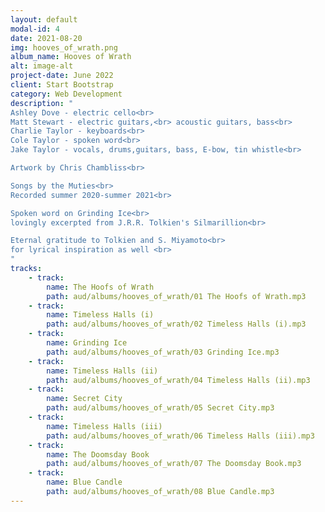 ```yaml
---
layout: default
modal-id: 4
date: 2021-08-20
img: hooves_of_wrath.png
album_name: Hooves of Wrath
alt: image-alt
project-date: June 2022
client: Start Bootstrap
category: Web Development
description: "
Ashley Dove - electric cello<br>
Matt Stewart - electric guitars,<br> acoustic guitars, bass<br>
Charlie Taylor - keyboards<br>
Cole Taylor - spoken word<br>
Jake Taylor - vocals, drums,guitars, bass, E-bow, tin whistle<br>

Artwork by Chris Chambliss<br>

Songs by the Muties<br>
Recorded summer 2020-summer 2021<br>

Spoken word on Grinding Ice<br>
lovingly excerpted from J.R.R. Tolkien's Silmarillion<br>

Eternal gratitude to Tolkien and S. Miyamoto<br>
for lyrical inspiration as well <br>
"
tracks:
    - track: 
        name: The Hoofs of Wrath
        path: aud/albums/hooves_of_wrath/01 The Hoofs of Wrath.mp3
    - track:
        name: Timeless Halls (i)
        path: aud/albums/hooves_of_wrath/02 Timeless Halls (i).mp3
    - track: 
        name: Grinding Ice
        path: aud/albums/hooves_of_wrath/03 Grinding Ice.mp3
    - track:
        name: Timeless Halls (ii)
        path: aud/albums/hooves_of_wrath/04 Timeless Halls (ii).mp3
    - track: 
        name: Secret City
        path: aud/albums/hooves_of_wrath/05 Secret City.mp3
    - track:
        name: Timeless Halls (iii)
        path: aud/albums/hooves_of_wrath/06 Timeless Halls (iii).mp3
    - track: 
        name: The Doomsday Book
        path: aud/albums/hooves_of_wrath/07 The Doomsday Book.mp3
    - track:
        name: Blue Candle
        path: aud/albums/hooves_of_wrath/08 Blue Candle.mp3
---
```

